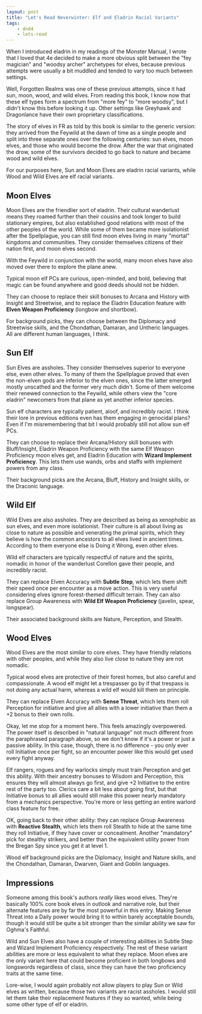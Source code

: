 ```yaml
---
layout: post
title: "Let's Read Neverwinter: Elf and Eladrin Racial Variants"
tags:
    - dnd4
    - lets-read
---
```


When I introduced eladrin in my readings of the Monster Manual, I wrote that I
loved that 4e decided to make a more obvious split between the "fey magician"
and "woodsy archer" archetypes for elves, because previous attempts were usually
a bit muddled and tended to vary too much between settings.

Well, Forgotten Realms was one of these previous attempts, since it had sun,
moon, wood, and wild elves. From reading this book, I know now that these elf
types form a spectrum from "more fey" to "more woodsy", but I didn't know this
before looking it up. Other settings like Greyhawk and Dragonlance have their
own proprietary classifications.

The story of elves in FR as told by this book is similar to the generic version:
they arrived from the Feywild at the dawn of time as a single people and split
into three separate ones over the following centuries: sun elves, moon elves,
and those who would become the drow. After the war that originated the drow,
some of the survivors decided to go back to nature and became wood and wild
elves.

For our purposes here, Sun and Moon Elves are eladrin racial variants, while
Wood and Wild Elves are elf racial variants.

## Moon Elves

Moon Elves are the friendlier sort of eladrin. Their cultural wanderlust means
they roamed further than their cousins and took longer to build stationary
empires, but also established good relations with most of the other peoples of
the world. While some of them became more isolationist after the Spellplague,
you can still find moon elves living in many "mortal" kingdoms and
communities. They consider themselves citizens of their nation first, and moon
elves second.

With the Feywild in conjunction with the world, many moon elves have also moved
over there to explore the plane anew.

Typical moon elf PCs are curious, open-minded, and bold, believing that magic
can be found anywhere and good deeds should not be hidden.

They can choose to replace their skill bonuses to Arcana and History with
Insight and Streetwise, and to replace the Eladrin Education feature with
**Elven Weapon Proficiency** (longbow and shortbow).

For background picks, they can choose between the Diplomacy and Streetwise
skills, and the Chondathan, Damaran, and Untheric languages. All are different
human languages, I think.

## Sun Elf

Sun Elves are assholes. They consider themselves superior to everyone else, even
other elves. To many of them the Spellplague proved that even the non-elven gods
are inferior to the elven ones, since the latter emerged mostly unscathed and
the former very much didn't. Some of them welcome their renewed connection to
the Feywild, while others view the "core eladrin" newcomers from that plane as
yet another inferior species.

Sun elf characters are typically patient, aloof, and incredibly racist. I think
their lore in previous editions even has them engaging in genocidal plans? Even
if I'm misremembering that bit I would probably still not allow sun elf PCs.

They can choose to replace their Arcana/History skill bonuses with
Bluff/Insight, Eladrin Weapon Proficiency with the same Elf Weapon Proficiency
moon elves get, and Eladrin Education with **Wizard Implement
Proficiency**. This lets them use wands, orbs and staffs with implement powers
from any class.

Their background picks are the Arcana, Bluff, History and Insight skills, or the
Draconic language.

## Wild Elf

Wild Elves are also assholes. They are described as being as xenophobic as sun
elves, and even more isolationist. Their culture is all about living as close to
nature as possible and venerating the primal spirits, which they believe is how
the common ancestors to all elves lived in ancient times. According to them
everyone else is Doing it Wrong, even other elves.

Wild elf characters are typically respectful of nature and the spirits, nomadic
in honor of the wanderlust Corellon gave their people, and incredibly racist.

They can replace Elven Accuracy with **Subtle Step**, which lets them shift
their speed once per encounter as a move action. This is very useful considering
elves ignore forest-themed difficult terrain. They can also replace Group
Awareness with **Wild Elf Weapon Proficiency** (javelin, spear, longspear).

Their associated background skills are Nature, Perception, and Stealth.

## Wood Elves

Wood Elves are the most similar to core elves. They have friendly relations with
other peoples, and while they also live close to nature they are not nomadic.

Typical wood elves are protective of their forest homes, but also careful and
compassionate. A wood elf might let a trespasser go by if that trespass is not
doing any actual harm, whereas a wild elf would kill them on principle.

They can replace Elven Accuracy with **Sense Threat**, which lets them roll
Perception for initiative and give all allies with a lower initiative than them
a +2 bonus to their own rolls.

Okay, let me stop for a moment here. This feels amazingly overpowered. The power
itself is described in "natural language" not much different from the
paraphrased paragraph above, so we don't know if it's a power or just a passive
ability. In this case, though, there is no difference - you only ever roll
Initiative once per fight, so an encounter power like this would get used every
fight anyway.

Elf rangers, rogues and fey warlocks simply must train Perception and get this
ability. With their ancestry bonuses to Wisdom and Perception, this ensures they
will almost always go first, and give +2 Initiative to the entire rest of the
party too. Clerics care a bit less about going first, but that Initiative bonus
to all allies would still make this power nearly mandatory from a mechanics
perspective. You're more or less getting an entire warlord class feature for
free.

OK, going back to their other ability: they can replace Group Awareness with
**Reactive Stealth**, which lets them roll Stealth to hide at the same time they
roll Initiative, if they have cover or concealment. Another "mandatory" pick for
stealthy strikers, and better than the equivalent utility power from the Bregan
Spy since you get it at level 1.

Wood elf background picks are the Diplomacy, Insight and Nature skills, and the
Chondathan, Damaran, Dwarven, Giant and Goblin languages.

## Impressions

Someone among this book's authors _really_ likes wood elves. They're basically
100% core book elves in outlook and narrative role, but their alternate features
are by far the most powerful in this entry. Making Sense Threat into a Daily
power would bring it to within barely acceptable bounds, though it would still
be quite a bit stronger than the similar ability we saw for Oghma's Faithful.

Wild and Sun Elves also have a couple of interesting abilities in Subtle Step
and Wizard Implement Proficiency respectively. The rest of these variant
abilities are more or less equivalent to what they replace. Moon elves are the
only variant here that could become proficient in both longbows and longswords
regardless of class, since they can have the two proficiency traits at the same
time.

Lore-wise, I would again probably not allow players to play Sun or Wild elves as
written, because those two variants are racist assholes. I would still let them
take their replacement features if they so wanted, while being some other type
of elf or eladrin.
